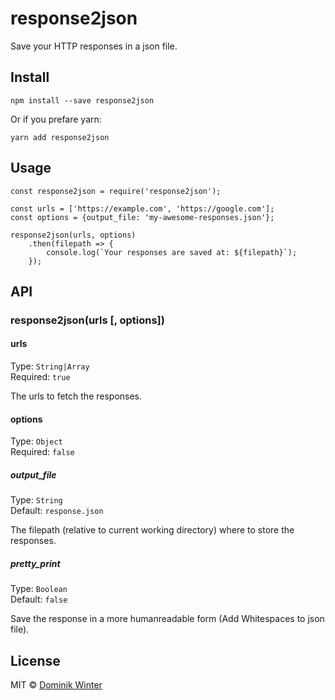 # response2json

Save your HTTP responses in a json file.

## Install

```
npm install --save response2json
```

Or if you prefare yarn:

```
yarn add response2json
```

## Usage

```
const response2json = require('response2json');

const urls = ['https://example.com', 'https://google.com'];
const options = {output_file: 'my-awesome-responses.json'};

response2json(urls, options)
	.then(filepath => {
		console.log(`Your responses are saved at: ${filepath}`);
	});
```

## API

### response2json(urls [, options])

#### urls
Type: `String|Array`  
Required: `true`

The urls to fetch the responses.

#### options
Type: `Object`  
Required: `false`

##### output_file
Type: `String`  
Default: `response.json`

The filepath (relative to current working directory) where to store the responses.

##### pretty_print
Type: `Boolean`  
Default: `false`

Save the response in a more humanreadable form (Add Whitespaces to json file).

## License

MIT © [Dominik Winter](https://github.com/sydev)